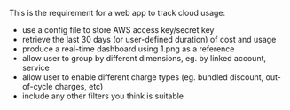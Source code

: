 This is the requirement for a web app to track cloud usage:
- use a config file to store AWS access key/secret key
- retrieve the last 30 days (or user-defined duration) of cost and usage
- produce a real-time dashboard using 1.png as a reference
- allow user to group by different dimensions, eg. by linked account, service
- allow user to enable different charge types (eg. bundled discount, out-of-cycle charges, etc)
- include any other filters you think is suitable
